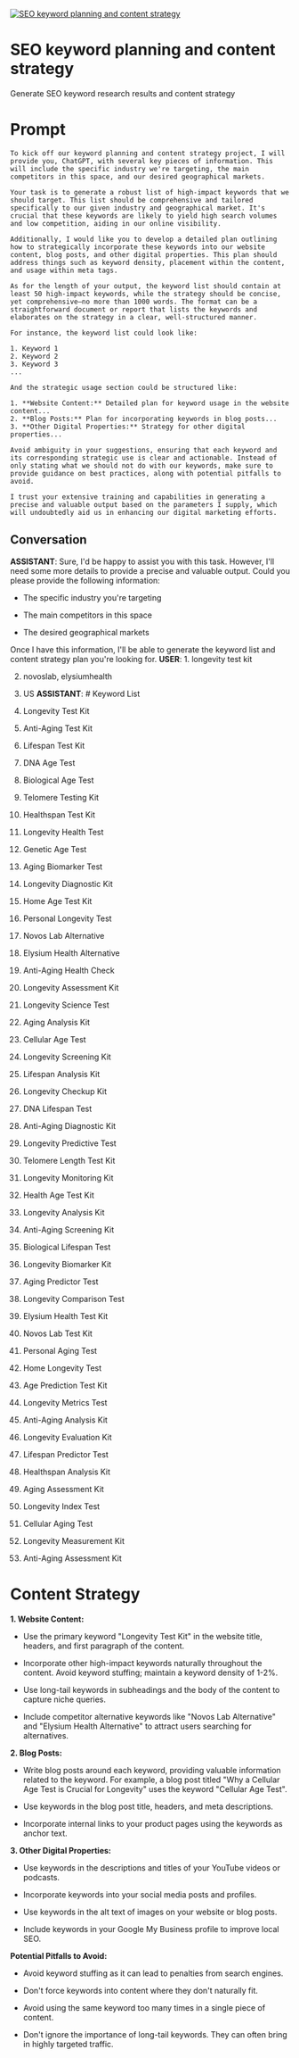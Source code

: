 
[![SEO keyword planning and content strategy](https://flow-prompt-covers.s3.us-west-1.amazonaws.com/icon/cute/cute_2.png)]()
# SEO keyword planning and content strategy 
Generate SEO keyword research results and content strategy

# Prompt

```
To kick off our keyword planning and content strategy project, I will provide you, ChatGPT, with several key pieces of information. This will include the specific industry we're targeting, the main competitors in this space, and our desired geographical markets.

Your task is to generate a robust list of high-impact keywords that we should target. This list should be comprehensive and tailored specifically to our given industry and geographical market. It's crucial that these keywords are likely to yield high search volumes and low competition, aiding in our online visibility.

Additionally, I would like you to develop a detailed plan outlining how to strategically incorporate these keywords into our website content, blog posts, and other digital properties. This plan should address things such as keyword density, placement within the content, and usage within meta tags.

As for the length of your output, the keyword list should contain at least 50 high-impact keywords, while the strategy should be concise, yet comprehensive—no more than 1000 words. The format can be a straightforward document or report that lists the keywords and elaborates on the strategy in a clear, well-structured manner.

For instance, the keyword list could look like:

1. Keyword 1
2. Keyword 2
3. Keyword 3
...

And the strategic usage section could be structured like:

1. **Website Content:** Detailed plan for keyword usage in the website content...
2. **Blog Posts:** Plan for incorporating keywords in blog posts...
3. **Other Digital Properties:** Strategy for other digital properties...

Avoid ambiguity in your suggestions, ensuring that each keyword and its corresponding strategic use is clear and actionable. Instead of only stating what we should not do with our keywords, make sure to provide guidance on best practices, along with potential pitfalls to avoid.

I trust your extensive training and capabilities in generating a precise and valuable output based on the parameters I supply, which will undoubtedly aid us in enhancing our digital marketing efforts.
```

## Conversation

**ASSISTANT**: Sure, I'd be happy to assist you with this task. However, I'll need some more details to provide a precise and valuable output. Could you please provide the following information:



- The specific industry you're targeting

- The main competitors in this space

- The desired geographical markets



Once I have this information, I'll be able to generate the keyword list and content strategy plan you're looking for.
**USER**: 1. longevity test kit

2. novoslab, elysiumhealth

3. US
**ASSISTANT**: # Keyword List



1. Longevity Test Kit

2. Anti-Aging Test Kit

3. Lifespan Test Kit

4. DNA Age Test

5. Biological Age Test

6. Telomere Testing Kit

7. Healthspan Test Kit

8. Longevity Health Test

9. Genetic Age Test

10. Aging Biomarker Test

11. Longevity Diagnostic Kit

12. Home Age Test Kit

13. Personal Longevity Test

14. Novos Lab Alternative

15. Elysium Health Alternative

16. Anti-Aging Health Check

17. Longevity Assessment Kit

18. Longevity Science Test

19. Aging Analysis Kit

20. Cellular Age Test

21. Longevity Screening Kit

22. Lifespan Analysis Kit

23. Longevity Checkup Kit

24. DNA Lifespan Test

25. Anti-Aging Diagnostic Kit

26. Longevity Predictive Test

27. Telomere Length Test Kit

28. Longevity Monitoring Kit

29. Health Age Test Kit

30. Longevity Analysis Kit

31. Anti-Aging Screening Kit

32. Biological Lifespan Test

33. Longevity Biomarker Kit

34. Aging Predictor Test

35. Longevity Comparison Test

36. Elysium Health Test Kit

37. Novos Lab Test Kit

38. Personal Aging Test

39. Home Longevity Test

40. Age Prediction Test Kit

41. Longevity Metrics Test

42. Anti-Aging Analysis Kit

43. Longevity Evaluation Kit

44. Lifespan Predictor Test

45. Healthspan Analysis Kit

46. Aging Assessment Kit

47. Longevity Index Test

48. Cellular Aging Test

49. Longevity Measurement Kit

50. Anti-Aging Assessment Kit



# Content Strategy



**1. Website Content:** 



- Use the primary keyword "Longevity Test Kit" in the website title, headers, and first paragraph of the content. 

- Incorporate other high-impact keywords naturally throughout the content. Avoid keyword stuffing; maintain a keyword density of 1-2%.

- Use long-tail keywords in subheadings and the body of the content to capture niche queries.

- Include competitor alternative keywords like "Novos Lab Alternative" and "Elysium Health Alternative" to attract users searching for alternatives.



**2. Blog Posts:**



- Write blog posts around each keyword, providing valuable information related to the keyword. For example, a blog post titled "Why a Cellular Age Test is Crucial for Longevity" uses the keyword "Cellular Age Test".

- Use keywords in the blog post title, headers, and meta descriptions. 

- Incorporate internal links to your product pages using the keywords as anchor text.



**3. Other Digital Properties:**



- Use keywords in the descriptions and titles of your YouTube videos or podcasts.

- Incorporate keywords into your social media posts and profiles.

- Use keywords in the alt text of images on your website or blog posts.

- Include keywords in your Google My Business profile to improve local SEO.



**Potential Pitfalls to Avoid:**



- Avoid keyword stuffing as it can lead to penalties from search engines.

- Don't force keywords into content where they don't naturally fit.

- Avoid using the same keyword too many times in a single piece of content.

- Don't ignore the importance of long-tail keywords. They can often bring in highly targeted traffic.


